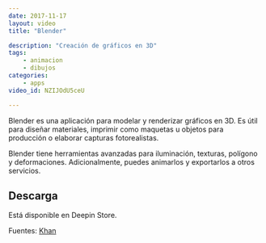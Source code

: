 ```yaml
---
date: 2017-11-17
layout: video
title: "Blender"

description: "Creación de gráficos en 3D"
tags:
    - animacion
    - dibujos
categories:
    - apps
video_id: NZIJOdU5ceU

---
```

<!--more-->

Blender es una aplicación para modelar y renderizar gráficos en 3D. Es útil para diseñar materiales, imprimir como maquetas u objetos para producción o elaborar capturas fotorealistas.

Blender tiene herramientas avanzadas para iluminación, texturas, polígono y deformaciones. Adicionalmente, puedes animarlos y exportarlos a otros servicios.

## Descarga

Está disponible en Deepin Store.

Fuentes: [Khan](https://www.youtube.com/channel/UCjYIK2O2AeXQHMnNUF_hInQ)
